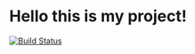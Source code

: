 <h1>Hello this is my project!</h1>

[![Build Status](https://travis-ci.com/atygaev/heroku-shop-app.svg?branch=master)](https://travis-ci.com/atygaev/heroku-shop-app)
